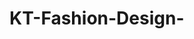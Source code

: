 # KT-Fashion-Design-
<!DOCTYPE html>
<html lang="en">
<head>
    <meta charset="UTF-8">
    <meta name="viewport" content="width=device-width, initial-scale=1.0">
    <title>KT Fashion Design - Tigray</title>
    <script src="https://cdn.tailwindcss.com"></script>
    <style>
        @import url('https://fonts.googleapis.com/css2?family=Playfair+Display:wght@400;600;700&family=Inter:wght@300;400;500;600&display=swap');
        
        .font-playfair { font-family: 'Playfair Display', serif; }
        .font-inter { font-family: 'Inter', sans-serif; }
        
        .hero-gradient {
            background: linear-gradient(135deg, #667eea 0%, #764ba2 100%);
        }
        
        .card-hover {
            transition: transform 0.3s ease, box-shadow 0.3s ease;
        }
        
        .card-hover:hover {
            transform: translateY(-8px);
            box-shadow: 0 20px 40px rgba(0,0,0,0.1);
        }
        
        .fade-in {
            animation: fadeIn 0.8s ease-in;
        }
        
        @keyframes fadeIn {
            from { opacity: 0; transform: translateY(30px); }
            to { opacity: 1; transform: translateY(0); }
        }
    </style>
</head>
<body class="font-inter bg-gray-50">
    <!-- Navigation -->
    <nav class="bg-white shadow-lg fixed w-full top-0 z-50">
        <div class="max-w-7xl mx-auto px-4 sm:px-6 lg:px-8">
            <div class="flex justify-between items-center h-16">
                <div class="flex items-center">
                    <h1 class="font-playfair text-2xl font-bold text-gray-800">KT Fashion Design</h1>
                    <span class="ml-2 text-sm text-purple-600 font-medium">Tigray</span>
                </div>
                <div class="hidden md:flex space-x-8">
                    <a href="#home" class="text-gray-700 hover:text-purple-600 transition-colors">Home</a>
                    <a href="#collections" class="text-gray-700 hover:text-purple-600 transition-colors">Collections</a>
                    <a href="#services" class="text-gray-700 hover:text-purple-600 transition-colors">Services</a>
                    <a href="#about" class="text-gray-700 hover:text-purple-600 transition-colors">About</a>
                    <a href="#contact" class="text-gray-700 hover:text-purple-600 transition-colors">Contact</a>
                </div>
                <button class="md:hidden text-gray-700" onclick="toggleMenu()">
                    <svg class="w-6 h-6" fill="none" stroke="currentColor" viewBox="0 0 24 24">
                        <path stroke-linecap="round" stroke-linejoin="round" stroke-width="2" d="M4 6h16M4 12h16M4 18h16"></path>
                    </svg>
                </button>
            </div>
        </div>
        <!-- Mobile menu -->
        <div id="mobile-menu" class="hidden md:hidden bg-white border-t">
            <div class="px-2 pt-2 pb-3 space-y-1">
                <a href="#home" class="block px-3 py-2 text-gray-700 hover:text-purple-600">Home</a>
                <a href="#collections" class="block px-3 py-2 text-gray-700 hover:text-purple-600">Collections</a>
                <a href="#services" class="block px-3 py-2 text-gray-700 hover:text-purple-600">Services</a>
                <a href="#about" class="block px-3 py-2 text-gray-700 hover:text-purple-600">About</a>
                <a href="#contact" class="block px-3 py-2 text-gray-700 hover:text-purple-600">Contact</a>
            </div>
        </div>
    </nav>

    <!-- Hero Section -->
    <section id="home" class="hero-gradient text-white pt-16">
        <div class="max-w-7xl mx-auto px-4 sm:px-6 lg:px-8 py-20">
            <div class="text-center fade-in">
                <h2 class="font-playfair text-5xl md:text-6xl font-bold mb-6">Elegant Fashion Design</h2>
                <p class="text-xl md:text-2xl mb-8 text-purple-100">Crafting beautiful, authentic designs in the heart of Tigray</p>
                <div class="space-x-4">
                    <button onclick="scrollToSection('collections')" class="bg-white text-purple-600 px-8 py-3 rounded-full font-semibold hover:bg-purple-50 transition-colors">
                        View Collections
                    </button>
                    <button onclick="scrollToSection('contact')" class="border-2 border-white text-white px-8 py-3 rounded-full font-semibold hover:bg-white hover:text-purple-600 transition-colors">
                        Get in Touch
                    </button>
                </div>
            </div>
        </div>
    </section>

    <!-- Collections Section -->
    <section id="collections" class="py-20 bg-white">
        <div class="max-w-7xl mx-auto px-4 sm:px-6 lg:px-8">
            <div class="text-center mb-16">
                <h3 class="font-playfair text-4xl font-bold text-gray-800 mb-4">Our Collections</h3>
                <p class="text-lg text-gray-600 max-w-2xl mx-auto">Discover our latest fashion collections, blending traditional Tigrayan aesthetics with contemporary design</p>
            </div>
            
            <div class="grid md:grid-cols-2 lg:grid-cols-3 gap-8">
                <div class="card-hover bg-gray-50 rounded-lg overflow-hidden">
                    <div class="h-64 bg-gradient-to-br from-pink-400 to-purple-500 flex items-center justify-center">
                        <div class="text-center text-white">
                            <svg class="w-16 h-16 mx-auto mb-4" fill="currentColor" viewBox="0 0 20 20">
                                <path d="M3 4a1 1 0 011-1h12a1 1 0 011 1v2a1 1 0 01-1 1H4a1 1 0 01-1-1V4zM3 10a1 1 0 011-1h6a1 1 0 011 1v6a1 1 0 01-1 1H4a1 1 0 01-1-1v-6zM14 9a1 1 0 00-1 1v6a1 1 0 001 1h2a1 1 0 001-1v-6a1 1 0 00-1-1h-2z"/>
                            </svg>
                            <h4 class="text-xl font-semibold">Traditional Wear</h4>
                        </div>
                    </div>
                    <div class="p-6">
                        <h4 class="font-playfair text-xl font-semibold mb-2">Traditional Collection</h4>
                        <p class="text-gray-600 mb-4">Authentic Tigrayan traditional clothing with modern touches</p>
                        <button class="text-purple-600 font-semibold hover:text-purple-800 transition-colors">Explore →</button>
                    </div>
                </div>

                <div class="card-hover bg-gray-50 rounded-lg overflow-hidden">
                    <div class="h-64 bg-gradient-to-br from-blue-400 to-indigo-500 flex items-center justify-center">
                        <div class="text-center text-white">
                            <svg class="w-16 h-16 mx-auto mb-4" fill="currentColor" viewBox="0 0 20 20">
                                <path fill-rule="evenodd" d="M10 18a8 8 0 100-16 8 8 0 000 16zM7 9a1 1 0 100-2 1 1 0 000 2zM14 9a1 1 0 11-2 0 1 1 0 012 0zm-7 3a1 1 0 011-1h4a1 1 0 110 2H8a1 1 0 01-1-1z" clip-rule="evenodd"/>
                            </svg>
                            <h4 class="text-xl font-semibold">Contemporary</h4>
                        </div>
                    </div>
                    <div class="p-6">
                        <h4 class="font-playfair text-xl font-semibold mb-2">Contemporary Line</h4>
                        <p class="text-gray-600 mb-4">Modern fashion with Ethiopian cultural influences</p>
                        <button class="text-purple-600 font-semibold hover:text-purple-800 transition-colors">Explore →</button>
                    </div>
                </div>

                <div class="card-hover bg-gray-50 rounded-lg overflow-hidden">
                    <div class="h-64 bg-gradient-to-br from-green-400 to-teal-500 flex items-center justify-center">
                        <div class="text-center text-white">
                            <svg class="w-16 h-16 mx-auto mb-4" fill="currentColor" viewBox="0 0 20 20">
                                <path d="M9 12l2 2 4-4m6 2a9 9 0 11-18 0 9 9 0 0118 0z"/>
                            </svg>
                            <h4 class="text-xl font-semibold">Custom Design</h4>
                        </div>
                    </div>
                    <div class="p-6">
                        <h4 class="font-playfair text-xl font-semibold mb-2">Custom Designs</h4>
                        <p class="text-gray-600 mb-4">Bespoke fashion tailored to your unique style</p>
                        <button class="text-purple-600 font-semibold hover:text-purple-800 transition-colors">Explore →</button>
                    </div>
                </div>
            </div>
        </div>
    </section>

    <!-- Services Section -->
    <section id="services" class="py-20 bg-gray-50">
        <div class="max-w-7xl mx-auto px-4 sm:px-6 lg:px-8">
            <div class="text-center mb-16">
                <h3 class="font-playfair text-4xl font-bold text-gray-800 mb-4">Our Services</h3>
                <p class="text-lg text-gray-600 max-w-2xl mx-auto">From concept to creation, we offer comprehensive fashion design services</p>
            </div>
            
            <div class="grid md:grid-cols-2 lg:grid-cols-4 gap-8">
                <div class="text-center">
                    <div class="w-16 h-16 bg-purple-100 rounded-full flex items-center justify-center mx-auto mb-4">
                        <svg class="w-8 h-8 text-purple-600" fill="currentColor" viewBox="0 0 20 20">
                            <path d="M13.586 3.586a2 2 0 112.828 2.828l-.793.793-2.828-2.828.793-.793zM11.379 5.793L3 14.172V17h2.828l8.38-8.379-2.83-2.828z"/>
                        </svg>
                    </div>
                    <h4 class="font-semibold text-lg mb-2">Design Consultation</h4>
                    <p class="text-gray-600">Personalized design sessions to bring your vision to life</p>
                </div>

                <div class="text-center">
                    <div class="w-16 h-16 bg-purple-100 rounded-full flex items-center justify-center mx-auto mb-4">
                        <svg class="w-8 h-8 text-purple-600" fill="currentColor" viewBox="0 0 20 20">
                            <path fill-rule="evenodd" d="M6 2a1 1 0 00-1 1v1H4a2 2 0 00-2 2v10a2 2 0 002 2h12a2 2 0 002-2V6a2 2 0 00-2-2h-1V3a1 1 0 10-2 0v1H7V3a1 1 0 00-1-1zm0 5a1 1 0 000 2h8a1 1 0 100-2H6z" clip-rule="evenodd"/>
                        </svg>
                    </div>
                    <h4 class="font-semibold text-lg mb-2">Custom Tailoring</h4>
                    <p class="text-gray-600">Expert tailoring services for the perfect fit</p>
                </div>

                <div class="text-center">
                    <div class="w-16 h-16 bg-purple-100 rounded-full flex items-center justify-center mx-auto mb-4">
                        <svg class="w-8 h-8 text-purple-600" fill="currentColor" viewBox="0 0 20 20">
                            <path d="M3 4a1 1 0 011-1h12a1 1 0 011 1v2a1 1 0 01-1 1H4a1 1 0 01-1-1V4zM3 10a1 1 0 011-1h6a1 1 0 011 1v6a1 1 0 01-1 1H4a1 1 0 01-1-1v-6zM14 9a1 1 0 00-1 1v6a1 1 0 001 1h2a1 1 0 001-1v-6a1 1 0 00-1-1h-2z"/>
                        </svg>
                    </div>
                    <h4 class="font-semibold text-lg mb-2">Alterations</h4>
                    <p class="text-gray-600">Professional alterations and adjustments</p>
                </div>

                <div class="text-center">
                    <div class="w-16 h-16 bg-purple-100 rounded-full flex items-center justify-center mx-auto mb-4">
                        <svg class="w-8 h-8 text-purple-600" fill="currentColor" viewBox="0 0 20 20">
                            <path fill-rule="evenodd" d="M10 18a8 8 0 100-16 8 8 0 000 16zm3.707-9.293a1 1 0 00-1.414-1.414L9 10.586 7.707 9.293a1 1 0 00-1.414 1.414l2 2a1 1 0 001.414 0l4-4z" clip-rule="evenodd"/>
                        </svg>
                    </div>
                    <h4 class="font-semibold text-lg mb-2">Fashion Styling</h4>
                    <p class="text-gray-600">Complete styling services for any occasion</p>
                </div>
            </div>
        </div>
    </section>

    <!-- About Section -->
    <section id="about" class="py-20 bg-white">
        <div class="max-w-7xl mx-auto px-4 sm:px-6 lg:px-8">
            <div class="grid lg:grid-cols-2 gap-12 items-center">
                <div>
                    <h3 class="font-playfair text-4xl font-bold text-gray-800 mb-6">About KT Fashion Design</h3>
                    <p class="text-lg text-gray-600 mb-6">
                        Based in the beautiful region of Tigray, KT Fashion Design is dedicated to creating exceptional fashion that celebrates both traditional Ethiopian heritage and contemporary style. Our passion lies in crafting unique pieces that tell stories and express individuality.
                    </p>
                    <p class="text-lg text-gray-600 mb-8">
                        With years of experience in fashion design and a deep appreciation for Tigrayan culture, we bring authenticity and innovation to every piece we create. From traditional ceremonial wear to modern everyday fashion, we ensure quality and attention to detail in all our work.
                    </p>
                    <div class="flex space-x-8">
                        <div class="text-center">
                            <div class="text-3xl font-bold text-purple-600">5+</div>
                            <div class="text-gray-600">Years Experience</div>
                        </div>
                        <div class="text-center">
                            <div class="text-3xl font-bold text-purple-600">200+</div>
                            <div class="text-gray-600">Happy Clients</div>
                        </div>
                        <div class="text-center">
                            <div class="text-3xl font-bold text-purple-600">50+</div>
                            <div class="text-gray-600">Unique Designs</div>
                        </div>
                    </div>
                </div>
                <div class="bg-gradient-to-br from-purple-400 to-pink-400 rounded-lg h-96 flex items-center justify-center">
                    <div class="text-center text-white">
                        <svg class="w-24 h-24 mx-auto mb-4" fill="currentColor" viewBox="0 0 20 20">
                            <path d="M9 12l2 2 4-4m6 2a9 9 0 11-18 0 9 9 0 0118 0z"/>
                        </svg>
                        <h4 class="text-2xl font-semibold">Quality Craftsmanship</h4>
                        <p class="mt-2">Every piece is made with care and attention to detail</p>
                    </div>
                </div>
            </div>
        </div>
    </section>

    <!-- Contact Section -->
    <section id="contact" class="py-20 bg-gray-50">
        <div class="max-w-7xl mx-auto px-4 sm:px-6 lg:px-8">
            <div class="text-center mb-16">
                <h3 class="font-playfair text-4xl font-bold text-gray-800 mb-4">Get in Touch</h3>
                <p class="text-lg text-gray-600 max-w-2xl mx-auto">Ready to create something beautiful together? Contact us to discuss your fashion needs</p>
            </div>
            
            <div class="grid lg:grid-cols-2 gap-12">
                <div>
                    <div class="bg-white rounded-lg p-8 shadow-lg">
                        <h4 class="font-playfair text-2xl font-semibold mb-6">Contact Information</h4>
                        
                        <div class="space-y-4">
                            <div class="flex items-center">
                                <div class="w-10 h-10 bg-purple-100 rounded-full flex items-center justify-center mr-4">
                                    <svg class="w-5 h-5 text-purple-600" fill="currentColor" viewBox="0 0 20 20">
                                        <path fill-rule="evenodd" d="M5.05 4.05a7 7 0 119.9 9.9L10 18.9l-4.95-4.95a7 7 0 010-9.9zM10 11a2 2 0 100-4 2 2 0 000 4z" clip-rule="evenodd"/>
                                    </svg>
                                </div>
                                <div>
                                    <div class="font-semibold">Location</div>
                                    <div class="text-gray-600">Tigray, Ethiopia</div>
                                </div>
                            </div>
                            
                            <div class="flex items-center">
                                <div class="w-10 h-10 bg-purple-100 rounded-full flex items-center justify-center mr-4">
                                    <svg class="w-5 h-5 text-purple-600" fill="currentColor" viewBox="0 0 20 20">
                                        <path d="M2 3a1 1 0 011-1h2.153a1 1 0 01.986.836l.74 4.435a1 1 0 01-.54 1.06l-1.548.773a11.037 11.037 0 006.105 6.105l.774-1.548a1 1 0 011.059-.54l4.435.74a1 1 0 01.836.986V17a1 1 0 01-1 1h-2C7.82 18 2 12.18 2 5V3z"/>
                                    </svg>
                                </div>
                                <div>
                                    <div class="font-semibold">Phone</div>
                                    <div class="text-gray-600">+251 XXX XXX XXX</div>
                                </div>
                            </div>
                            
                            <div class="flex items-center">
                                <div class="w-10 h-10 bg-purple-100 rounded-full flex items-center justify-center mr-4">
                                    <svg class="w-5 h-5 text-purple-600" fill="currentColor" viewBox="0 0 20 20">
                                        <path d="M2.003 5.884L10 9.882l7.997-3.998A2 2 0 0016 4H4a2 2 0 00-1.997 1.884z"/>
                                        <path d="M18 8.118l-8 4-8-4V14a2 2 0 002 2h12a2 2 0 002-2V8.118z"/>
                                    </svg>
                                </div>
                                <div>
                                    <div class="font-semibold">Email</div>
                                    <div class="text-gray-600">info@ktfashiondesign.com</div>
                                </div>
                            </div>
                        </div>
                        
                        <div class="mt-8">
                            <h5 class="font-semibold mb-4">Business Hours</h5>
                            <div class="space-y-2 text-gray-600">
                                <div class="flex justify-between">
                                    <span>Monday - Friday</span>
                                    <span>9:00 AM - 6:00 PM</span>
                                </div>
                                <div class="flex justify-between">
                                    <span>Saturday</span>
                                    <span>10:00 AM - 4:00 PM</span>
                                </div>
                                <div class="flex justify-between">
                                    <span>Sunday</span>
                                    <span>Closed</span>
                                </div>
                            </div>
                        </div>
                    </div>
                </div>
                
                <div class="bg-white rounded-lg p-8 shadow-lg">
                    <h4 class="font-playfair text-2xl font-semibold mb-6">Send us a Message</h4>
                    <div class="bg-yellow-50 border border-yellow-200 rounded-lg p-4 mb-6">
                        <div class="flex items-center">
                            <svg class="w-5 h-5 text-yellow-600 mr-2" fill="currentColor" viewBox="0 0 20 20">
                                <path fill-rule="evenodd" d="M8.257 3.099c.765-1.36 2.722-1.36 3.486 0l5.58 9.92c.75 1.334-.213 2.98-1.742 2.98H4.42c-1.53 0-2.493-1.646-1.743-2.98l5.58-9.92zM11 13a1 1 0 11-2 0 1 1 0 012 0zm-1-8a1 1 0 00-1 1v3a1 1 0 002 0V6a1 1 0 00-1-1z" clip-rule="evenodd"/>
                            </svg>
     
